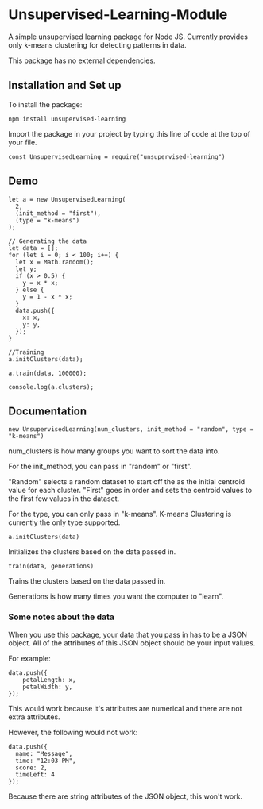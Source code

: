 # Unsupervised-Learning-Module
A simple unsupervised learning package for Node JS. Currently provides only k-means clustering for detecting patterns in data.

This package has no external dependencies.



## Installation and Set up

To install the package:
```
npm install unsupervised-learning
```

Import the package in your project by typing this line of code at the top of your file.

```
const UnsupervisedLearning = require("unsupervised-learning")
```


## Demo

```
let a = new UnsupervisedLearning(
  2,
  (init_method = "first"),
  (type = "k-means")
);

// Generating the data
let data = [];
for (let i = 0; i < 100; i++) {
  let x = Math.random();
  let y;
  if (x > 0.5) {
    y = x * x;
  } else {
    y = 1 - x * x;
  }
  data.push({
    x: x,
    y: y,
  });
}

//Training
a.initClusters(data);

a.train(data, 100000);

console.log(a.clusters);
```

## Documentation

```new UnsupervisedLearning(num_clusters, init_method = "random", type = "k-means")```

num_clusters is how many groups you want to sort the data into.

For the init_method, you can pass in "random" or "first".

"Random" selects a random dataset to start off the as the initial centroid value for each cluster.
"First" goes in order and sets the centroid values to the first few values in the dataset.

For the type, you can only pass in "k-means". K-means Clustering is currently the only type supported.


```
a.initClusters(data)
```

Initializes the clusters based on the data passed in.

```
train(data, generations)
```

Trains the clusters based on the data passed in.

Generations is how many times you want the computer to "learn".


### Some notes about the data

When you use this package, your data that you pass in has to be a JSON object. All of the attributes of this JSON object should be your input values.

For example:

```
data.push({
    petalLength: x,
    petalWidth: y,
});
```

This would work because it's attributes are numerical and there are not extra attributes.

However, the following would not work:

```
data.push({
  name: "Message",
  time: "12:03 PM",
  score: 2,
  timeLeft: 4
});
```

Because there are string attributes of the JSON object, this won't work.
